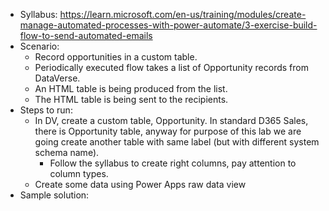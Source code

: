 - Syllabus: https://learn.microsoft.com/en-us/training/modules/create-manage-automated-processes-with-power-automate/3-exercise-build-flow-to-send-automated-emails
- Scenario: 
    - Record opportunities in a custom table.
    - Periodically executed flow takes a list of Opportunity records from DataVerse.
    - An HTML table is being produced from the list.
    - The HTML table is being sent to the recipients.
- Steps to run:
    - In DV, create a custom table, Opportunity. In standard D365 Sales, there is Opportunity table, anyway for purpose of this lab we are going create another table with same label (but with different system schema name).
        - Follow the syllabus to create right columns, pay attention to column types.
    - Create some data using Power Apps raw data view
- Sample solution: